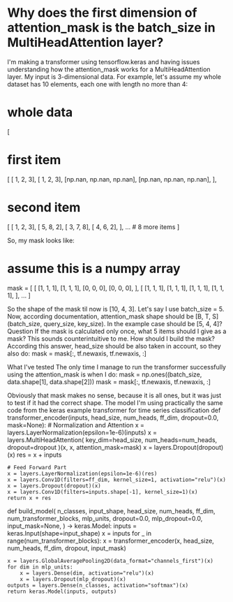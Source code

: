
# Why does the first dimension of attention_mask is the batch_size in MultiHeadAttention layer?

I'm making a transformer using tensorflow.keras and having issues understanding how the attention_mask works for a MultiHeadAttention layer.
My input is 3-dimensional data. For example, let's assume my whole dataset has 10 elements, each one with length no more than 4:
# whole data
[
  # first item
  [
    [     1,      2,      3],
    [     1,      2,      3],
    [np.nan, np.nan, np.nan],
    [np.nan, np.nan, np.nan],
  ],
  # second item
  [
    [     1,      2,      3],
    [     5,      8,      2],
    [     3,      7,      8],
    [     4,      6,      2],
  ],
  ... # 8 more items
]

So, my mask looks like:
# assume this is a numpy array
mask = [
  [
    [1, 1, 1],
    [1, 1, 1],
    [0, 0, 0],
    [0, 0, 0],
  ],
  [
    [1, 1, 1],
    [1, 1, 1],
    [1, 1, 1],
    [1, 1, 1],
  ],
  ...
]

So the shape of the mask til now is [10, 4, 3]. Let's say I use batch_size = 5. Now, according documentation, attention_mask shape should be [B, T, S] (batch_size, query_size, key_size). In the example case should be [5, 4, 4]?
Question
If the mask is calculated only once, what 5 items should I give as a mask? This sounds counterintuitive to me. How should I build the mask?
According this answer, head_size should be also taken in account, so they also do:
mask = mask[:, tf.newaxis, tf.newaxis, :]

What I've tested
The only time I manage to run the transformer successfully using the attention_mask is when I do:
mask = np.ones((batch_size, data.shape[1], data.shape[2]))
mask = mask[:, tf.newaxis, tf.newaxis, :]

Obviously that mask makes no sense, because it is all ones, but it was just to test if it had the correct shape.
The model
I'm using practically the same code from the keras example transformer for time series classification
def transformer_encoder(inputs, head_size, num_heads, ff_dim, dropout=0.0, mask=None):
    # Normalization and Attention
    x = layers.LayerNormalization(epsilon=1e-6)(inputs)
    x = layers.MultiHeadAttention(
        key_dim=head_size, num_heads=num_heads, dropout=dropout
    )(x, x, attention_mask=mask)
    x = layers.Dropout(dropout)(x)
    res = x + inputs

    # Feed Forward Part
    x = layers.LayerNormalization(epsilon=1e-6)(res)
    x = layers.Conv1D(filters=ff_dim, kernel_size=1, activation="relu")(x)
    x = layers.Dropout(dropout)(x)
    x = layers.Conv1D(filters=inputs.shape[-1], kernel_size=1)(x)
    return x + res


def build_model(
    n_classes,
    input_shape,
    head_size,
    num_heads,
    ff_dim,
    num_transformer_blocks,
    mlp_units,
    dropout=0.0,
    mlp_dropout=0.0,
    input_mask=None,
) -> keras.Model:
    inputs = keras.Input(shape=input_shape)
    x = inputs
    for _ in range(num_transformer_blocks):
        x = transformer_encoder(x, head_size, num_heads, ff_dim, dropout, input_mask)

    x = layers.GlobalAveragePooling2D(data_format="channels_first")(x)
    for dim in mlp_units:
        x = layers.Dense(dim, activation="relu")(x)
        x = layers.Dropout(mlp_dropout)(x)
    outputs = layers.Dense(n_classes, activation="softmax")(x)
    return keras.Model(inputs, outputs)


        